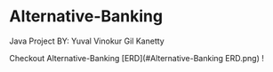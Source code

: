 # Alternative-Banking
Java Project BY:
Yuval Vinokur
Gil Kanetty

Checkout Alternative-Banking [ERD](#Alternative-Banking  ERD.png) ! 
